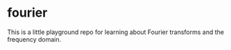 # fourier

This is a little playground repo for learning about Fourier transforms and the frequency domain.
